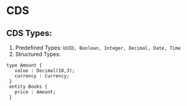# CDS

## CDS Types:

1. Predefined Types:
`UUID, Boolean, Integer, Decimal, Date, Time`
1. Structured Types:
```
type Amount {
   value : Decimal(10,3);
   currency : Currency;
 }
 entity Books {
   price : Amount;
 }
```

